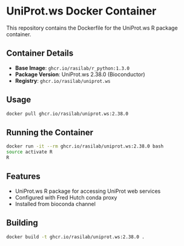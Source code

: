 # UniProt.ws Docker Container

This repository contains the Dockerfile for the UniProt.ws R package container.

## Container Details

- **Base Image**: `ghcr.io/rasilab/r_python:1.3.0`
- **Package Version**: UniProt.ws 2.38.0 (Bioconductor)
- **Registry**: `ghcr.io/rasilab/uniprot.ws`

## Usage

```bash
docker pull ghcr.io/rasilab/uniprot.ws:2.38.0
```

## Running the Container

```bash
docker run -it --rm ghcr.io/rasilab/uniprot.ws:2.38.0 bash
source activate R
R
```

## Features

- UniProt.ws R package for accessing UniProt web services
- Configured with Fred Hutch conda proxy
- Installed from bioconda channel

## Building

```bash
docker build -t ghcr.io/rasilab/uniprot.ws:2.38.0 .
```